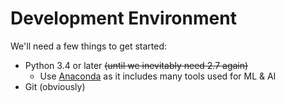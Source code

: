 # Development Environment

We'll need a few things to get started:

- Python 3.4 or later ~~(until we inevitably need 2.7 again)~~
    + Use [Anaconda](https://www.continuum.io/downloads) as it includes many tools used for ML & AI
- Git (obviously)

